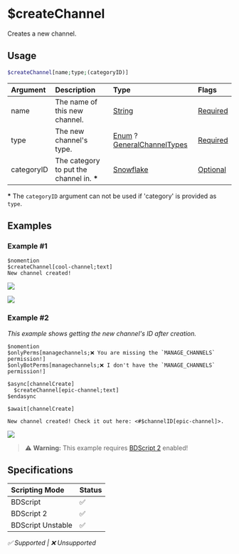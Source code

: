 # $createChannel
Creates a new channel.

## Usage
```php
$createChannel[name;type;(categoryID)]
```

| Argument | Description | Type | Flags |
| :---- | :---- | :---- | :---- |
| name | The name of this new channel. | [String](/src/resources/arguments/types.md#string) | [Required](/src/resources/arguments/flags.md#required)
| type | The new channel's type. | [Enum](/src/resources/arguments/types.md#enum) ? [GeneralChannelTypes](/src/enumdefs/generalChannelTypes.md) | [Required](/src/resources/arguments/flags.md#required)
| categoryID |  The category to put the channel in. **\*** | [Snowflake](/src/resources/arguments/types.md#snowflake) | [Optional](/src/resources/arguments/flags.md#optional)

**\*** The `categoryID` argument can not be used if 'category' is provided as `type`.

## Examples
### Example #1
```
$nomention
$createChannel[cool-channel;text]
New channel created!
```

![](https://user-images.githubusercontent.com/69215413/125972519-26d1a5a1-f362-4101-abdd-6c3943e6811c.png)

![](https://user-images.githubusercontent.com/69215413/125972524-95307b17-bfcc-4525-a4fa-1d58a30a1fa9.png)

### Example #2
*This example shows getting the new channel's ID after creation.*
```
$nomention
$onlyPerms[managechannels;❌ You are missing the `MANAGE_CHANNELS` permission!]
$onlyBotPerms[managechannels;❌ I don't have the `MANAGE_CHANNELS` permission!]

$async[channelCreate]
  $createChannel[epic-channel;text]
$endasync

$await[channelCreate]

New channel created! Check it out here: <#$channelID[epic-channel]>.
```
![](https://user-images.githubusercontent.com/69215413/147581261-884569ba-251d-48dd-bdcb-5534e3753ce5.png)

> ⚠️ **Warning:** This example requires [BDScript 2](/src/guides/scriptingModes.md) enabled!

## Specifications
| Scripting Mode | Status
| :---- | :---- |
| BDScript | ✅ |
| BDScript 2 | ✅ |
| BDScript Unstable | ✅ |

*✅ Supported | ❌ Unsupported*